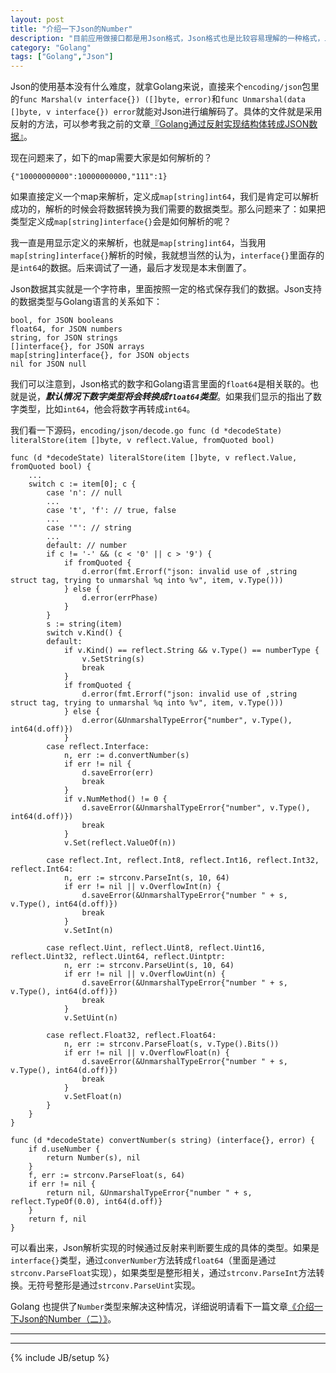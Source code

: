 ```yaml
---
layout: post
title: "介绍一下Json的Number"
description: "目前应用做接口都是用Json格式，Json格式也是比较容易理解的一种格式，上手很容易。但是还是有一些需要记录的东西。"
category: "Golang"
tags: ["Golang","Json"]
---
```


Json的使用基本没有什么难度，就拿Golang来说，直接来个`encoding/json`包里的`func Marshal(v interface{}) ([]byte, error)`和`func Unmarshal(data []byte, v interface{}) error`就能对Json进行编解码了。具体的文件就是采用反射的方法，可以参考我之前的文章[『Golang通过反射实现结构体转成JSON数据』](https://blog.cyeam.com/golang/2014/08/11/go_json)。

现在问题来了，如下的map需要大家是如何解析的？

	{"10000000000":10000000000,"111":1}
	
如果直接定义一个map来解析，定义成`map[string]int64`，我们是肯定可以解析成功的，解析的时候会将数据转换为我们需要的数据类型。那么问题来了：如果把类型定义成`map[string]interface{}`会是如何解析的呢？

我一直是用显示定义的来解析，也就是`map[string]int64`，当我用`map[string]interface{}`解析的时候，我就想当然的认为，`interface{}`里面存的是`int64`的数据。后来调试了一通，最后才发现是本末倒置了。

Json数据其实就是一个字符串，里面按照一定的格式保存我们的数据。Json支持的数据类型与Golang语言的关系如下：

	bool, for JSON booleans
	float64, for JSON numbers
	string, for JSON strings
	[]interface{}, for JSON arrays
	map[string]interface{}, for JSON objects
	nil for JSON null

我们可以注意到，Json格式的数字和Golang语言里面的`float64`是相关联的。也就是说，***默认情况下数字类型将会转换成`float64`类型***。如果我们显示的指出了数字类型，比如`int64`，他会将数字再转成`int64`。

我们看一下源码，`encoding/json/decode.go func (d *decodeState) literalStore(item []byte, v reflect.Value, fromQuoted bool)`

	func (d *decodeState) literalStore(item []byte, v reflect.Value, fromQuoted bool) {
		...
		switch c := item[0]; c {
			case 'n': // null
			...
			case 't', 'f': // true, false
			...
			case '"': // string
			...
			default: // number
			if c != '-' && (c < '0' || c > '9') {
				if fromQuoted {
					d.error(fmt.Errorf("json: invalid use of ,string struct tag, trying to unmarshal %q into %v", item, v.Type()))
				} else {
					d.error(errPhase)
				}
			}
			s := string(item)
			switch v.Kind() {
			default:
				if v.Kind() == reflect.String && v.Type() == numberType {
					v.SetString(s)
					break
				}
				if fromQuoted {
					d.error(fmt.Errorf("json: invalid use of ,string struct tag, trying to unmarshal %q into %v", item, v.Type()))
				} else {
					d.error(&UnmarshalTypeError{"number", v.Type(), int64(d.off)})
				}
			case reflect.Interface:
				n, err := d.convertNumber(s)
				if err != nil {
					d.saveError(err)
					break
				}
				if v.NumMethod() != 0 {
					d.saveError(&UnmarshalTypeError{"number", v.Type(), int64(d.off)})
					break
				}
				v.Set(reflect.ValueOf(n))

			case reflect.Int, reflect.Int8, reflect.Int16, reflect.Int32, reflect.Int64:
				n, err := strconv.ParseInt(s, 10, 64)
				if err != nil || v.OverflowInt(n) {
					d.saveError(&UnmarshalTypeError{"number " + s, v.Type(), int64(d.off)})
					break
				}
				v.SetInt(n)

			case reflect.Uint, reflect.Uint8, reflect.Uint16, reflect.Uint32, reflect.Uint64, reflect.Uintptr:
				n, err := strconv.ParseUint(s, 10, 64)
				if err != nil || v.OverflowUint(n) {
					d.saveError(&UnmarshalTypeError{"number " + s, v.Type(), int64(d.off)})
					break
				}
				v.SetUint(n)

			case reflect.Float32, reflect.Float64:
				n, err := strconv.ParseFloat(s, v.Type().Bits())
				if err != nil || v.OverflowFloat(n) {
					d.saveError(&UnmarshalTypeError{"number " + s, v.Type(), int64(d.off)})
					break
				}
				v.SetFloat(n)
			}
		}
	}
	
	func (d *decodeState) convertNumber(s string) (interface{}, error) {
		if d.useNumber {
			return Number(s), nil
		}
		f, err := strconv.ParseFloat(s, 64)
		if err != nil {
			return nil, &UnmarshalTypeError{"number " + s, reflect.TypeOf(0.0), int64(d.off)}
		}
		return f, nil
	}
	
可以看出来，Json解析实现的时候通过反射来判断要生成的具体的类型。如果是`interface{}`类型，通过`converNumber`方法转成`float64`（里面是通过`strconv.ParseFloat`实现），如果类型是整形相关，通过`strconv.ParseInt`方法转换。无符号整形是通过`strconv.ParseUint`实现。

Golang 也提供了`Number`类型来解决这种情况，详细说明请看下一篇文章[《介绍一下Json的Number（二）》](http://blog.cyeam.com/golang/2018/08/22/json-number)。

---


---

{% include JB/setup %}
